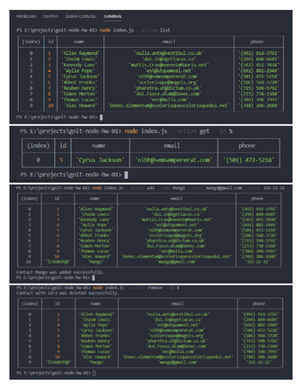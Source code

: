 ![alt text](img/screenshot-01-list.jpg 'Сисок контактов')
![alt text](img/screenshot-02-getById.jpg 'Поиск контакта по id')
![alt text](img/screenshot-03-add.jpg 'Добавление контакта')
![alt text](img/screenshot-04-remove.jpg 'Удаление контакта по id')
